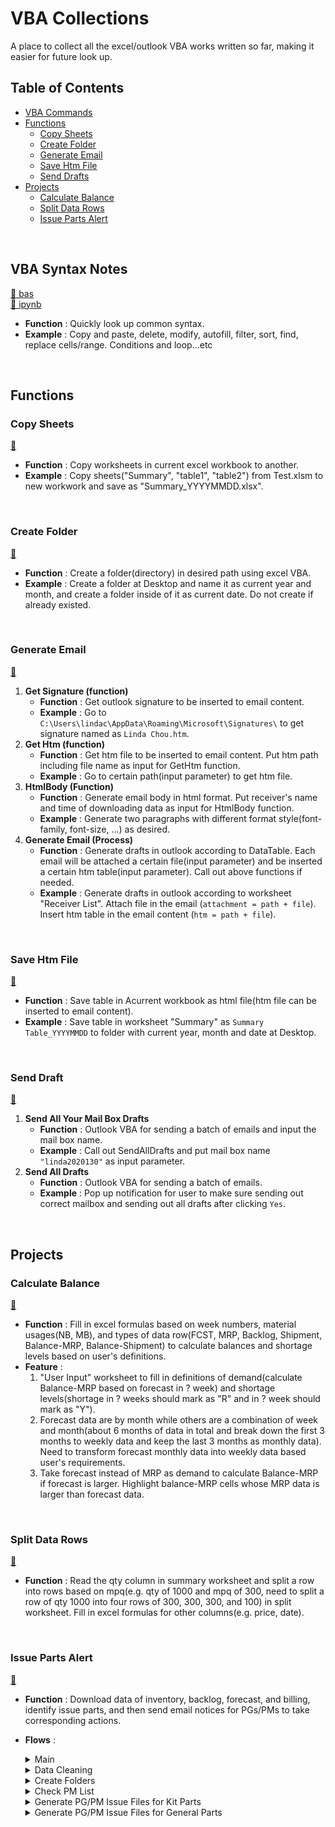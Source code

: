 # VBA Collections
A place to collect all the excel/outlook VBA works written so far, making it easier for future look up.
<br>
## Table of Contents
* [VBA Commands](#Comm)
* [Functions](#Func)
   * [Copy Sheets](#CopySheets)
   * [Create Folder](#CreateFolder)
   * [Generate Email](#GenerateEmail)
   * [Save Htm File](#SaveHtmFile)
   * [Send Drafts](#SendDrafts)
* [Projects](#Proj)
   * [Calculate Balance](#Balance)
   * [Split Data Rows](#SplitRows)
   * [Issue Parts Alert](#IssueParts)
<br>

<h2 id="Comm">VBA Syntax Notes</h2>

[🦖 bas](/VBA_Commands.bas)<br>
[🦈 ipynb](/VBA_Commands.ipynb)
* **Function** : Quickly look up common syntax.
* **Example** : Copy and paste, delete, modify, autofill, filter, sort, find, replace cells/range. Conditions and loop...etc
<br>

<h2 id="Func">Functions</h2>
<h3 id="CopySheets">Copy Sheets</h3>

[🦖](/Functions/Copy_Sheets.bas)
* **Function** : Copy worksheets in current excel workbook to another.
* **Example** : Copy sheets("Summary", "table1", "table2") from Test.xlsm to new workwork and save as "Summary_YYYYMMDD.xlsx".
<br>

<h3 id="CreateFolder">Create Folder</h3>

[🦖](/Functions/Create_Folder.bas)
* **Function** : Create a folder(directory) in desired path using excel VBA.
* **Example** : Create a folder at Desktop and name it as current year and month, and create a folder inside of it as current date. Do not create if already existed.
<br>

<h3 id="GenerateEmail">Generate Email</h3>

[🦖](/Functions/Generate_Email.bas)
1. **Get Signature (function)**
    * **Function** : Get outlook signature to be inserted to email content.
    * **Example** : Go to `C:\Users\lindac\AppData\Roaming\Microsoft\Signatures\` to get signature named as `Linda Chou.htm`.
2. **Get Htm (function)**
    * **Function** : Get htm file to be inserted to email content. Put htm path including file name as input for GetHtm function.
    * **Example** : Go to certain path(input parameter) to get htm file.
3. **HtmlBody (Function)**
    * **Function** : Generate email body in html format. Put receiver's name and time of downloading data as input for HtmlBody function.
    * **Example** : Generate two paragraphs with different format style(font-family, font-size, ...) as desired.
4. **Generate Email (Process)**
    * **Function** : Generate drafts in outlook according to DataTable. Each email will be attached a certain file(input parameter) and be inserted a certain htm table(input parameter). Call out above functions if needed.
    * **Example** : Generate drafts in outlook according to worksheet "Receiver List". Attach file in the email (`attachment = path + file`). Insert htm table in the email content (`htm = path + file`).
<br>

<h3 id="SaveHtmFile">Save Htm File</h3>

[🦖](/Functions/Save_htm_File.bas)
* **Function** : Save table in Acurrent workbook as html file(htm file can be inserted to email content).
* **Example** : Save table in worksheet "Summary" as `Summary Table_YYYYMMDD` to folder with current year, month and date at Desktop.
<br>
 
<h3 id="SendDrafts">Send Draft</h3>

[🦖](/Functions/Send_Drafts.bas)
1. **Send All Your Mail Box Drafts**
    * **Function** : Outlook VBA for sending a batch of emails and input the mail box name.
    * **Example** : Call out SendAllDrafts and put mail box name `"linda2020130"` as input parameter.
2. **Send All Drafts**
    * **Function** : Outlook VBA for sending a batch of emails.
    * **Example** : Pop up notification for user to make sure sending out correct mailbox and sending out all drafts after clicking `Yes`.
<br> 

<h2 id="Proj">Projects</h2>
<h3 id="Balance">Calculate Balance</h3>

[🦈](/Projects/Balance_M.bas)
* **Function** : Fill in excel formulas based on week numbers, material usages(NB, MB), and types of data row(FCST, MRP, Backlog, Shipment, Balance-MRP, Balance-Shipment) to calculate balances and shortage levels based on user's definitions.
* **Feature** : 
   1. "User Input" worksheet to fill in definitions of demand(calculate Balance-MRP based on forecast in ? week) and shortage levels(shortage in ? weeks should mark as "R" and in ? week should mark as "Y").
   2. Forecast data are by month while others are a combination of week and month(about 6 months of data in total and break down the first 3 months to weekly data and keep the last 3 months as monthly data). Need to transform forecast monthly data into weekly data based user's requirements.
   3. Take forecast instead of MRP as demand to calculate Balance-MRP if forecast is larger. Highlight balance-MRP cells whose MRP data is larger than forecast data.
<br>
   
<h3 id="SplitRows">Split Data Rows</h3>

[🦈](/Projects/SplitRows.bas)
* **Function** : Read the qty column in summary worksheet and split a row into rows based on mpq(e.g. qty of 1000 and mpq of 300, need to split a row of qty 1000 into four rows of 300, 300, 300, and 100) in split worksheet. Fill in excel formulas for other columns(e.g. price, date).
<br>

<h3 id="IssueParts">Issue Parts Alert</h3>

[🦈](/Projects/Issue%20Parts)
* **Function** : Download data of inventory, backlog, forecast, and billing, identify issue parts, and then send email notices for PGs/PMs to take corresponding actions.
* **Flows** : 
    <details><summary>Main</summary>
    
    ![Main](/Projects/Issue%20Parts/Flows/Issue%20Parts%20System%20Flow-Main.png)
    </details>
    <details><summary>Data Cleaning</summary>
    
    ![Data Cleaning](/Projects/Issue%20Parts/Flows/Issue%20Parts%20System%20Flow-Data%20Cleaning.png)
    </details>
    <details><summary>Create Folders</summary>
    
    ![Folders](/Projects/Issue%20Parts/Flows/Issue%20Parts%20System%20Flow-Folders.png)
    </details>
    <details><summary>Check PM List</summary>
    
    ![PM List](/Projects/Issue%20Parts/Flows/Issue%20Parts%20System%20Flow-PM%20List.png)
    </details>
    <details><summary>Generate PG/PM Issue Files for Kit Parts</summary>
    
    ![Kit Files](/Projects/Issue%20Parts/Flows/Issue%20Parts%20System%20Flow-Kit%20Files.png)
    </details>
    <details><summary>Generate PG/PM Issue Files for General Parts</summary>
    
    ![General Files](/Projects/Issue%20Parts/Flows/Issue%20Parts%20System%20Flow-General%20Files.png)
    </details>
    
    
